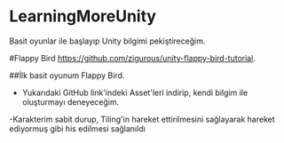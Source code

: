 # LearningMoreUnity
Basit oyunlar ile başlayıp Unity bilgimi pekiştireceğim.

#Flappy Bird
https://github.com/zigurous/unity-flappy-bird-tutorial.


##İlk basit oyunum Flappy Bird.
- Yukarıdaki GitHub link'indeki Asset'leri indirip, kendi bilgim ile oluşturmayı deneyeceğim.

-Karakterim sabit durup, Tiling'in hareket ettirilmesini sağlayarak hareket ediyormuş gibi his edilmesi sağlanıldı
